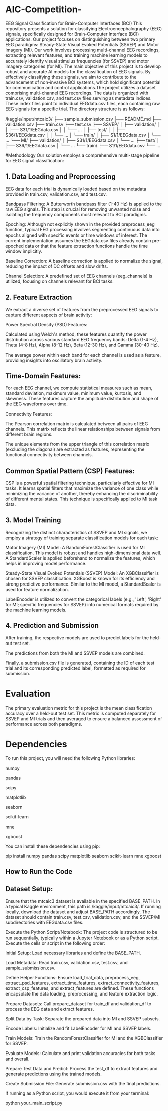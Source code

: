 # AIC-Competition-
EEG Signal Classification for Brain-Computer Interfaces (BCI) This repository presents a solution for classifying Electroencephalography (EEG) signals, specifically designed for Brain-Computer Interface (BCI) applications. Our project focuses on distinguishing between two primary EEG paradigms: Steady-State Visual Evoked Potentials (SSVEP) and Motor Imagery (MI). Our work involves processing multi-channel EEG recordings, extracting relevant features, and training machine learning models to accurately identify visual stimulus frequencies (for SSVEP) and motor imagery categories (for MI). The main objective of this project is to develop robust and accurate AI models for the classification of EEG signals. By effectively classifying these signals, we aim to contribute to the advancement of non-invasive BCI systems, which hold significant potential for communication and control applications.The project utilizes a dataset comprising multi-channel EEG recordings. The data is organized with train.csv, validation.csv, and test.csv files serving as metadata indices. These index files point to individual EEGdata.csv files, each containing raw EEG signals for a specific trial. The directory structure is as follows:



/kaggle/input/mtcaic3/
├── sample_submission.csv
├── README.md
├── validation.csv
├── train.csv
├── test.csv
├── SSVEP/
│   ├── validation/
│   │   ├── S31/1/EEGdata.csv
│   │   └── ...
│   ├── test/
│   │   ├── S36/1/EEGdata.csv
│   │   └── ...
│   └── train/
│       ├── S1/1/EEGdata.csv
│       └── ...
└── MI/
    ├── validation/
    │   ├── S31/1/EEGdata.csv
    │   └── ...
    ├── test/
    │   ├── S36/1/EEGdata.csv
    │   └── ...
    └── train/
        ├── S1/1/EEGdata.csv
        └── ...






#Methodology
Our solution employs a comprehensive multi-stage pipeline for EEG signal classification:

## 1. Data Loading and Preprocessing
EEG data for each trial is dynamically loaded based on the metadata provided in train.csv, validation.csv, and test.csv.

Bandpass Filtering: A Butterworth bandpass filter (1-40 Hz) is applied to the raw EEG signals. This step is crucial for removing unwanted noise and isolating the frequency components most relevant to BCI paradigms.

Epoching: Although not explicitly shown in the provided preprocess_eeg function, typical EEG processing involves segmenting continuous data into epochs aligned with specific events or time windows of interest. The current implementation assumes the EEGdata.csv files already contain pre-epoched data or that the feature extraction functions handle the time window implicitly.

Baseline Correction: A baseline correction is applied to normalize the signal, reducing the impact of DC offsets and slow drifts.

Channel Selection: A predefined set of EEG channels (eeg_channels) is utilized, focusing on channels relevant for BCI tasks.

## 2. Feature Extraction
We extract a diverse set of features from the preprocessed EEG signals to capture different aspects of brain activity:

Power Spectral Density (PSD) Features:

Calculated using Welch's method, these features quantify the power distribution across various standard EEG frequency bands: Delta (1-4 Hz), Theta (4-8 Hz), Alpha (8-12 Hz), Beta (12-30 Hz), and Gamma (30-40 Hz).

The average power within each band for each channel is used as a feature, providing insights into oscillatory brain activity.

## Time-Domain Features:

For each EEG channel, we compute statistical measures such as mean, standard deviation, maximum value, minimum value, kurtosis, and skewness. These features capture the amplitude distribution and shape of the EEG waveforms over time.

Connectivity Features:

The Pearson correlation matrix is calculated between all pairs of EEG channels. This matrix reflects the linear relationships between signals from different brain regions.

The unique elements from the upper triangle of this correlation matrix (excluding the diagonal) are extracted as features, representing the functional connectivity between channels.

## Common Spatial Pattern (CSP) Features:

CSP is a powerful spatial filtering technique, particularly effective for MI tasks. It learns spatial filters that maximize the variance of one class while minimizing the variance of another, thereby enhancing the discriminability of different mental states. This technique is specifically applied to MI task data.

## 3. Model Training
Recognizing the distinct characteristics of SSVEP and MI signals, we employ a strategy of training separate classification models for each task:

Motor Imagery (MI) Model: A RandomForestClassifier is used for MI classification. This model is robust and handles high-dimensional data well. A StandardScaler is applied beforehand to normalize the features, which helps in improving model performance.

Steady-State Visual Evoked Potentials (SSVEP) Model: An XGBClassifier is chosen for SSVEP classification. XGBoost is known for its efficiency and strong predictive performance. Similar to the MI model, a StandardScaler is used for feature normalization.

LabelEncoder is utilized to convert the categorical labels (e.g., 'Left', 'Right' for MI; specific frequencies for SSVEP) into numerical formats required by the machine learning models.

## 4. Prediction and Submission
After training, the respective models are used to predict labels for the held-out test set.

The predictions from both the MI and SSVEP models are combined.

Finally, a submission.csv file is generated, containing the ID of each test trial and its corresponding predicted label, formatted as required for submission.

# Evaluation
The primary evaluation metric for this project is the mean classification accuracy over a held-out test set. This metric is computed separately for SSVEP and MI trials and then averaged to ensure a balanced assessment of performance across both paradigms.

# Dependencies
To run this project, you will need the following Python libraries:

numpy

pandas

scipy

matplotlib

seaborn

scikit-learn

mne

xgboost

You can install these dependencies using pip:

pip install numpy pandas scipy matplotlib seaborn scikit-learn mne xgboost

## How to Run the Code
## Dataset Setup:

Ensure that the mtcaic3 dataset is available in the specified BASE_PATH. In a typical Kaggle environment, this path is /kaggle/input/mtcaic3/. If running locally, download the dataset and adjust BASE_PATH accordingly. The dataset should contain train.csv, test.csv, validation.csv, and the SSVEP/MI subdirectories with EEGdata.csv files.

Execute the Python Script/Notebook:
The project code is structured to be run sequentially, typically within a Jupyter Notebook or as a Python script. Execute the cells or script in the following order:

Initial Setup: Load necessary libraries and define the BASE_PATH.

Load Metadata: Read train.csv, validation.csv, test.csv, and sample_submission.csv.

Define Helper Functions: Ensure load_trial_data, preprocess_eeg, extract_psd_features, extract_time_features, extract_connectivity_features, extract_csp_features, and extract_features are defined. These functions encapsulate the data loading, preprocessing, and feature extraction logic.

Prepare Datasets: Call prepare_dataset for train_df and validation_df to process the EEG data and extract features.

Split Data by Task: Separate the prepared data into MI and SSVEP subsets.

Encode Labels: Initialize and fit LabelEncoder for MI and SSVEP labels.

Train Models: Train the RandomForestClassifier for MI and the XGBClassifier for SSVEP.

Evaluate Models: Calculate and print validation accuracies for both tasks and overall.

Prepare Test Data and Predict: Process the test_df to extract features and generate predictions using the trained models.

Create Submission File: Generate submission.csv with the final predictions.

If running as a Python script, you would execute it from your terminal:

python your_main_script.py
